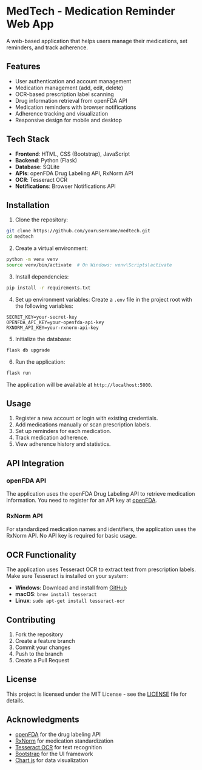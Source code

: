 # MedTech - Medication Reminder Web App

A web-based application that helps users manage their medications, set reminders, and track adherence.

## Features

- User authentication and account management
- Medication management (add, edit, delete)
- OCR-based prescription label scanning
- Drug information retrieval from openFDA API
- Medication reminders with browser notifications
- Adherence tracking and visualization
- Responsive design for mobile and desktop

## Tech Stack

- **Frontend**: HTML, CSS (Bootstrap), JavaScript
- **Backend**: Python (Flask)
- **Database**: SQLite
- **APIs**: openFDA Drug Labeling API, RxNorm API
- **OCR**: Tesseract OCR
- **Notifications**: Browser Notifications API

## Installation

1. Clone the repository:
```bash
git clone https://github.com/yourusername/medtech.git
cd medtech
```

2. Create a virtual environment:
```bash
python -m venv venv
source venv/bin/activate  # On Windows: venv\Scripts\activate
```

3. Install dependencies:
```bash
pip install -r requirements.txt
```

4. Set up environment variables:
Create a `.env` file in the project root with the following variables:
```
SECRET_KEY=your-secret-key
OPENFDA_API_KEY=your-openfda-api-key
RXNORM_API_KEY=your-rxnorm-api-key
```

5. Initialize the database:
```bash
flask db upgrade
```

6. Run the application:
```bash
flask run
```

The application will be available at `http://localhost:5000`.

## Usage

1. Register a new account or login with existing credentials.
2. Add medications manually or scan prescription labels.
3. Set up reminders for each medication.
4. Track medication adherence.
5. View adherence history and statistics.

## API Integration

### openFDA API
The application uses the openFDA Drug Labeling API to retrieve medication information. You need to register for an API key at [openFDA](https://open.fda.gov/apis/authentication/).

### RxNorm API
For standardized medication names and identifiers, the application uses the RxNorm API. No API key is required for basic usage.

## OCR Functionality

The application uses Tesseract OCR to extract text from prescription labels. Make sure Tesseract is installed on your system:

- **Windows**: Download and install from [GitHub](https://github.com/UB-Mannheim/tesseract/wiki)
- **macOS**: `brew install tesseract`
- **Linux**: `sudo apt-get install tesseract-ocr`

## Contributing

1. Fork the repository
2. Create a feature branch
3. Commit your changes
4. Push to the branch
5. Create a Pull Request

## License

This project is licensed under the MIT License - see the [LICENSE](LICENSE) file for details.

## Acknowledgments

- [openFDA](https://open.fda.gov/) for the drug labeling API
- [RxNorm](https://www.nlm.nih.gov/research/umls/rxnorm/) for medication standardization
- [Tesseract OCR](https://github.com/tesseract-ocr/tesseract) for text recognition
- [Bootstrap](https://getbootstrap.com/) for the UI framework
- [Chart.js](https://www.chartjs.org/) for data visualization 
